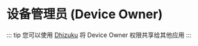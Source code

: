 # 设备管理员 (Device Owner)

::: tip
您可以使用 [Dhizuku](https://github.com/iamr0s/Dhizuku) 将 Device Owner 权限共享给其他应用
:::
